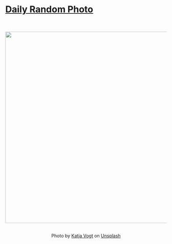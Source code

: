 # [Daily Random Photo](https://www.dailyrandomphoto.com/)

<div align="center">
  <br>
  <br>
  <a href="https://www.dailyrandomphoto.com/p/2022/2022-04-20/"><img src="https://images.unsplash.com/photo-1600980740347-53ce3f6f12c8?crop=entropy&cs=tinysrgb&fit=max&fm=jpg&ixid=Mnw3NzUwOHwwfDF8cmFuZG9tfHx8fHx8fHx8MTY1MDQxNDY5Mw&ixlib=rb-1.2.1&q=80&w=1080" width="600px"></a>
  <br>
  <br>
  <p class="has-text-grey">Photo by <a href="https://unsplash.com/@folkmade?utm_source=Daily%20Random%20Photo&amp;utm_medium=referral" target="_blank" rel="noopener noreferrer">Katja Vogt</a> on <a href="https://unsplash.com/photos/HIuZYCEBZBE?utm_source=Daily%20Random%20Photo&amp;utm_medium=referral" target="_blank" rel="noopener noreferrer">Unsplash</a></p>
</div>
